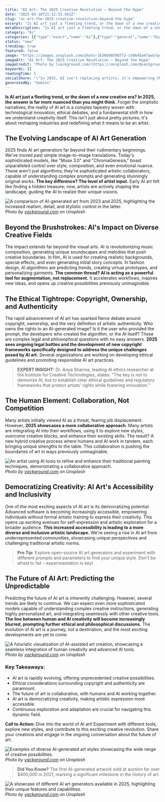 ```yaml
---
title: "AI Art: The 2025 Creative Revolution – Beyond the Hype"
date: "2025-03-18T21:12:35.562Z"
slug: "ai-art-the-2025-creative-revolution-beyond-the-hype"
excerpt: "Is AI art just a fleeting trend, or the dawn of a new creative era?  In 2025, the answer is far more nuanced than you might think.  Forget the simplistic narratives; the reality of AI art is a complex tapestry woven with technological innovation, ethical debates, and a fundamental shift in how we understand creativity itself. This isn't just about pretty pictures; it's about reshaping industries and redefining what it means to be an artist."
metaDescription: "Is AI art just a fleeting trend, or the dawn of a new creative era?  In 2025, the answer is far more nuanced than you might think.  Forget the simplistic n..."
category: "Ai"
categories: [{"type":"exact","name":"Ai"},{"type":"general","name":"Digital Arts"},{"type":"medium","name":"Generative Design"},{"type":"specific","name":"Image Synthesis"},{"type":"niche","name":"Style Transfer"}]
status: "new"
trending: true
featured: false
image: "https://images.unsplash.com/photo-1636690598773-c50645a47aeb?q=85&w=1200&fit=max&fm=webp&auto=compress"
imageAlt: "AI Art: The 2025 Creative Revolution – Beyond the Hype"
imageCredit: "Photo by [vackground.com](https://unsplash.com/@vackground) on Unsplash"
keywords: []
readingTime: 5
socialShare: "\"In 2025, AI isn't replacing artists; it's empowering them. The future of art is a collaborative masterpiece between human ingenuity and artificial intelligence.\""
generatedBy: "Gemini"
---
```




**Is AI art just a fleeting trend, or the dawn of a new creative era?  In 2025, the answer is far more nuanced than you might think.**  Forget the simplistic narratives; the reality of AI art is a complex tapestry woven with technological innovation, ethical debates, and a fundamental shift in how we understand creativity itself. This isn't just about pretty pictures; it's about reshaping industries and redefining what it means to be an artist.

## The Evolving Landscape of AI Art Generation

2025 finds AI art generators far beyond their rudimentary beginnings.  We've moved past simple image-to-image translations.  Today's sophisticated models, like  "Muse 3.0" and "ChromaGenesis," boast unparalleled control over style, composition, and even emotional nuance.  These aren't just algorithms; they're sophisticated artistic collaborators, capable of understanding complex prompts and generating stunningly original works.  **The key difference?  The level of artist input.** Early AI art felt like finding a hidden treasure; now, artists are actively shaping the landscape, guiding the AI to realize their unique visions.

![A comparison of AI-generated art from 2023 and 2025, highlighting the increased realism, detail, and stylistic control in the latter.](https://images.unsplash.com/photo-1636690513351-0af1763f6237?q=85&w=1200&fit=max&fm=webp&auto=compress)
*Photo by [vackground.com](https://unsplash.com/@vackground) on Unsplash*

## Beyond the Brushstrokes: AI's Impact on Diverse Creative Fields

The impact extends far beyond the visual arts.  AI is revolutionizing music composition, generating unique soundscapes and melodies that push creative boundaries.  In film, AI is used for creating realistic backgrounds, special effects, and even generating initial story concepts.  In fashion design, AI algorithms are predicting trends, creating virtual prototypes, and personalizing garments.  **The common thread?  AI is acting as a powerful tool for augmentation, not replacement.**  It accelerates workflows, inspires new ideas, and opens up creative possibilities previously unimaginable.

## The Ethical Tightrope: Copyright, Ownership, and Authenticity

The rapid advancement of AI art has sparked fierce debate around copyright, ownership, and the very definition of artistic authenticity.  Who owns the rights to an AI-generated image? Is it the user who provided the prompt, the developers who created the algorithm, or the AI itself?  These are complex legal and philosophical questions with no easy answers.  **2025 sees ongoing legal battles and the development of new copyright frameworks specifically designed to address the unique challenges posed by AI art.**  Several organizations are working on developing ethical guidelines and promoting responsible AI art practices.

> **EXPERT INSIGHT:**  Dr. Anya Sharma, leading AI ethics researcher at the Institute for Creative Technologies, states:  "The key is not to demonize AI, but to establish clear ethical guidelines and regulatory frameworks that protect artists' rights while fostering innovation."

## The Human Element: Collaboration, Not Competition

Many artists initially viewed AI as a threat, fearing job displacement.  However, **2025 showcases a more collaborative approach**.  Many artists are integrating AI into their workflows, using it to explore new styles, overcome creative blocks, and enhance their existing skills.  The result?  A new hybrid creative process where humans and AI work in tandem, each bringing unique strengths to the table.  This collaboration is pushing the boundaries of art in ways previously unimaginable.

![An artist using AI tools to refine and enhance their traditional painting techniques, demonstrating a collaborative approach.](https://images.unsplash.com/photo-1636690598773-c50645a47aeb?q=85&w=1200&fit=max&fm=webp&auto=compress)
*Photo by [vackground.com](https://unsplash.com/@vackground) on Unsplash*

## Democratizing Creativity: AI Art's Accessibility and Inclusivity

One of the most exciting aspects of AI art is its democratizing potential.  Advanced software is becoming increasingly accessible, empowering individuals without formal artistic training to express their creativity. This opens up exciting avenues for self-expression and artistic exploration for a broader audience.  **This increased accessibility is leading to a more diverse and inclusive artistic landscape.**  We're seeing a rise in AI art from underrepresented communities, showcasing unique perspectives and challenging traditional artistic norms.

> **Pro Tip:** Explore open-source AI art generators and experiment with different prompts and parameters to find your unique style.  Don't be afraid to fail – experimentation is key!

## The Future of AI Art: Predicting the Unpredictable

Predicting the future of AI art is inherently challenging.  However, several trends are likely to continue.  We can expect even more sophisticated models capable of understanding complex creative instructions, generating highly personalized art, and integrating seamlessly with other creative tools.  **The line between human and AI creativity will become increasingly blurred, prompting further ethical and philosophical discussions.**  The evolution of AI art is a journey, not a destination, and the most exciting developments are yet to come.

![A futuristic visualization of AI-assisted art creation, showcasing a seamless integration of human creativity and advanced AI tools.](https://images.unsplash.com/photo-1636690636968-4568d7e94fe7?q=85&w=1200&fit=max&fm=webp&auto=compress)
*Photo by [vackground.com](https://unsplash.com/@vackground) on Unsplash*

### Key Takeaways:

*  AI art is rapidly evolving, offering unprecedented creative possibilities.
*  Ethical considerations surrounding copyright and authenticity are paramount.
*  The future of art is collaborative, with humans and AI working together.
*  AI art is democratizing creativity, making artistic expression more accessible.
*  Continuous exploration and adaptation are crucial for navigating this dynamic field.

**Call to Action:**  Dive into the world of AI art! Experiment with different tools, explore new styles, and contribute to this exciting creative revolution. Share your creations and engage in the ongoing conversation about the future of art.

![Examples of diverse AI-generated art styles showcasing the wide range of creative possibilities.](https://images.unsplash.com/photo-1636690581110-a512fed05fd3?q=85&w=1200&fit=max&fm=webp&auto=compress)
*Photo by [vackground.com](https://unsplash.com/@vackground) on Unsplash*

> **Did You Know?**  The first AI-generated artwork sold at auction for over $400,000 in 2021, marking a significant milestone in the history of art.

![A showcase of different AI art generators available in 2025, highlighting their unique features and capabilities.](https://images.unsplash.com/photo-1636690619068-eb3849be82d1?q=85&w=1200&fit=max&fm=webp&auto=compress)
*Photo by [vackground.com](https://unsplash.com/@vackground) on Unsplash*



<div class="reading-progress-container">
  <div id="reading-progress" class="reading-progress"></div>
</div>

